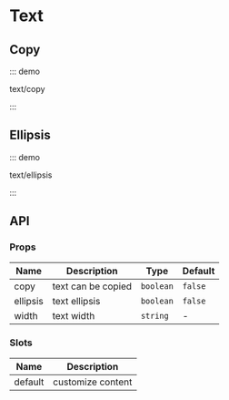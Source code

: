 # Text

## Copy

::: demo

text/copy

:::

## Ellipsis

::: demo

text/ellipsis

:::

## API

### Props

| Name     | Description        | Type      | Default |
| -------- | ------------------ | --------- | ------- |
| copy     | text can be copied | `boolean` | `false` |
| ellipsis | text ellipsis      | `boolean` | `false` |
| width    | text width         | `string`  | -       |

### Slots

| Name    | Description       |
| ------- | ----------------- |
| default | customize content |
